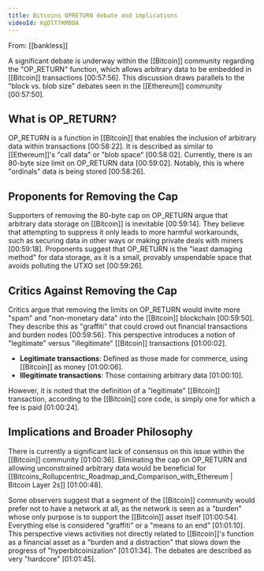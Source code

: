 ```yaml
---
title: Bitcoins OPRETURN debate and implications
videoId: KgDlTfKM8DA
---
```


From: [[bankless]] <br/> 

A significant debate is underway within the [[Bitcoin]] community regarding the "OP_RETURN" function, which allows arbitrary data to be embedded in [[Bitcoin]] transactions <a class="yt-timestamp" data-t="00:57:56">[00:57:56]</a>. This discussion draws parallels to the "block vs. blob size" debates seen in the [[Ethereum]] community <a class="yt-timestamp" data-t="00:57:50">[00:57:50]</a>.

## What is OP_RETURN?
OP_RETURN is a function in [[Bitcoin]] that enables the inclusion of arbitrary data within transactions <a class="yt-timestamp" data-t="00:58:22">[00:58:22]</a>. It is described as similar to [[Ethereum]]'s "call data" or "blob space" <a class="yt-timestamp" data-t="00:58:02">[00:58:02]</a>. Currently, there is an 80-byte size limit on OP_RETURN data <a class="yt-timestamp" data-t="00:59:02">[00:59:02]</a>. Notably, this is where "ordinals" data is being stored <a class="yt-timestamp" data-t="00:58:26">[00:58:26]</a>.

## Proponents for Removing the Cap
Supporters of removing the 80-byte cap on OP_RETURN argue that arbitrary data storage on [[Bitcoin]] is inevitable <a class="yt-timestamp" data-t="00:59:14">[00:59:14]</a>. They believe that attempting to suppress it only leads to more harmful workarounds, such as securing data in other ways or making private deals with miners <a class="yt-timestamp" data-t="00:59:18">[00:59:18]</a>. Proponents suggest that OP_RETURN is the "least damaging method" for data storage, as it is a small, provably unspendable space that avoids polluting the UTXO set <a class="yt-timestamp" data-t="00:59:26">[00:59:26]</a>.

## Critics Against Removing the Cap
Critics argue that removing the limits on OP_RETURN would invite more "spam" and "non-monetary data" into the [[Bitcoin]] blockchain <a class="yt-timestamp" data-t="00:59:50">[00:59:50]</a>. They describe this as "graffiti" that could crowd out financial transactions and burden nodes <a class="yt-timestamp" data-t="00:59:56">[00:59:56]</a>. This perspective introduces a notion of "legitimate" versus "illegitimate" [[Bitcoin]] transactions <a class="yt-timestamp" data-t="01:00:02">[01:00:02]</a>.
*   **Legitimate transactions**: Defined as those made for commerce, using [[Bitcoin]] as money <a class="yt-timestamp" data-t="01:00:06">[01:00:06]</a>.
*   **Illegitimate transactions**: Those containing arbitrary data <a class="yt-timestamp" data-t="01:00:10">[01:00:10]</a>.

However, it is noted that the definition of a "legitimate" [[Bitcoin]] transaction, according to the [[Bitcoin]] core code, is simply one for which a fee is paid <a class="yt-timestamp" data-t="01:00:24">[01:00:24]</a>.

## Implications and Broader Philosophy
There is currently a significant lack of consensus on this issue within the [[Bitcoin]] community <a class="yt-timestamp" data-t="01:00:36">[01:00:36]</a>. Eliminating the cap on OP_RETURN and allowing unconstrained arbitrary data would be beneficial for [[Bitcoins_Rollupcentric_Roadmap_and_Comparison_with_Ethereum | Bitcoin Layer 2s]] <a class="yt-timestamp" data-t="01:00:48">[01:00:48]</a>.

Some observers suggest that a segment of the [[Bitcoin]] community would prefer not to have a network at all, as the network is seen as a "burden" whose only purpose is to support the [[Bitcoin]] asset itself <a class="yt-timestamp" data-t="01:00:54">[01:00:54]</a>. Everything else is considered "graffiti" or a "means to an end" <a class="yt-timestamp" data-t="01:01:10">[01:01:10]</a>. This perspective views activities not directly related to [[Bitcoin]]'s function as a financial asset as a "burden and a distraction" that slows down the progress of "hyperbitcoinization" <a class="yt-timestamp" data-t="01:01:34">[01:01:34]</a>. The debates are described as very "hardcore" <a class="yt-timestamp" data-t="01:01:45">[01:01:45]</a>.